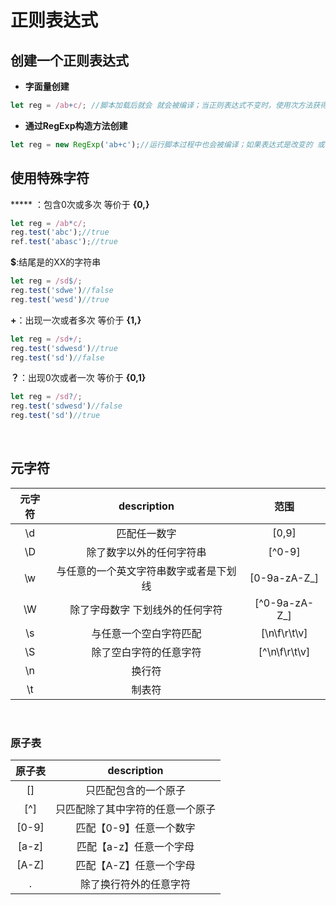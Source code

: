 # 正则表达式



## 创建一个正则表达式



- **字面量创建**

```javascript
let reg = /ab+c/; //脚本加载后就会 就会被编译；当正则表达式不变时，使用次方法获得更好的性能。
```



- **通过RegExp构造方法创建**

```javascript
let reg = new RegExp('ab+c');//运行脚本过程中也会被编译；如果表达式是改变的 或者用户输入 动态变化的，就需要使用构造函数来创建表达式了
```

## 使用特殊字符

***** ：包含0次或多次 等价于 **{0,}**

```javascript
let reg = /ab*c/;
reg.test('abc');//true
ref.test('abasc');//true
```

**$**:结尾是的XX的字符串

````javascript
let reg = /sd$/;
reg.test('sdwe')//false
reg.test('wesd')//true
````

**+**：出现一次或者多次 等价于 **{1,}**

```javascript
let reg = /sd+/;
reg.test('sdwesd')//true
reg.test('sd')//false
```

**？**：出现0次或者一次 等价于 **{0,1}**

```javascript
let reg = /sd?/;
reg.test('sdwesd')//false
reg.test('sd')//true
```

<br/>

## 元字符

| 元字符 |              description               |     范围      |
| :----: | :------------------------------------: | :-----------: |
|   \d   |              匹配任一数字              |     [0,9]     |
|   \D   |        除了数字以外的任何字符串        |    [^0-9]     |
|   \w   | 与任意的一个英文字符串数字或者是下划线 | [0-9a-zA-Z_]  |
|   \W   |    除了字母数字 下划线外的任何字符     | [^0-9a-zA-Z_] |
|   \s   |         与任意一个空白字符匹配         | [\n\f\r\t\v]  |
|   \S   |         除了空白字符的任意字符         | [^\n\f\r\t\v] |
|   \n   |                 换行符                 |               |
|   \t   |                 制表符                 |               |

<br/>

### 原子表


| 原子表 |           description            |
| :----: | :------------------------------: |
|   []   |       只匹配包含的一个原子       |
|  [^]   | 只匹配除了其中字符的任意一个原子 |
| [0-9]  |     匹配【0-9】任意一个数字      |
| [a-z]  |     匹配【a-z】任意一个字母      |
| [A-Z]  |     匹配【A-Z】任意一个字母      |
|   .    |      除了换行符外的任意字符      |

